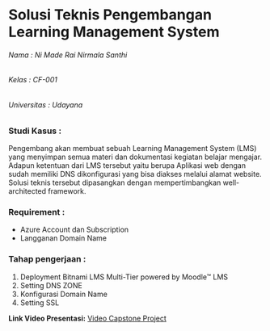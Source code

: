 #  Solusi Teknis Pengembangan Learning Management System 

###### Nama        : Ni Made Rai Nirmala Santhi
###### Kelas       : CF-001
###### Universitas : Udayana


### Studi Kasus :
Pengembang akan membuat sebuah Learning Management System (LMS) yang menyimpan semua materi dan dokumentasi kegiatan belajar mengajar. 
Adapun ketentuan dari LMS tersebut yaitu berupa Aplikasi web dengan sudah memiliki DNS dikonfigurasi yang bisa diakses melalui alamat website.
Solusi teknis tersebut dipasangkan dengan mempertimbangkan well-architected framework.

### Requirement :
* Azure Account dan Subscription
* Langganan Domain Name



### Tahap pengerjaan :
1.	Deployment Bitnami LMS Multi-Tier powered by Moodle™ LMS 
2.	Setting DNS ZONE
3.	Konfigurasi Domain Name
4.	Setting SSL



**Link Video Presentasi:**
[Video Capstone Project](https://web.microsoftstream.com/video/0ccf6cee-f258-4790-920d-9c5d7d42a5ac)
